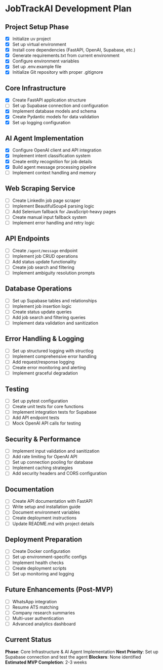 # JobTrackAI Development Plan

## Project Setup Phase
- [x] Initialize uv project
- [x] Set up virtual environment
- [x] Install core dependencies (FastAPI, OpenAI, Supabase, etc.)
- [x] Generate requirements.txt from current environment
- [x] Configure environment variables
- [x] Set up .env.example file
- [x] Initialize Git repository with proper .gitignore

## Core Infrastructure
- [x] Create FastAPI application structure
- [ ] Set up Supabase connection and configuration
- [x] Implement database models and schema
- [x] Create Pydantic models for data validation
- [x] Set up logging configuration

## AI Agent Implementation
- [x] Configure OpenAI client and API integration
- [x] Implement intent classification system
- [x] Create entity recognition for job details
- [x] Build agent message processing pipeline
- [ ] Implement context handling and memory

## Web Scraping Service
- [ ] Create LinkedIn job page scraper
- [ ] Implement BeautifulSoup4 parsing logic
- [ ] Add Selenium fallback for JavaScript-heavy pages
- [ ] Create manual input fallback system
- [ ] Implement error handling and retry logic

## API Endpoints
- [ ] Create `/agent/message` endpoint
- [ ] Implement job CRUD operations
- [ ] Add status update functionality
- [ ] Create job search and filtering
- [ ] Implement ambiguity resolution prompts

## Database Operations
- [ ] Set up Supabase tables and relationships
- [ ] Implement job insertion logic
- [ ] Create status update queries
- [ ] Add job search and filtering queries
- [ ] Implement data validation and sanitization

## Error Handling & Logging
- [ ] Set up structured logging with structlog
- [ ] Implement comprehensive error handling
- [ ] Add request/response logging
- [ ] Create error monitoring and alerting
- [ ] Implement graceful degradation

## Testing
- [ ] Set up pytest configuration
- [ ] Create unit tests for core functions
- [ ] Implement integration tests for Supabase
- [ ] Add API endpoint tests
- [ ] Mock OpenAI API calls for testing

## Security & Performance
- [ ] Implement input validation and sanitization
- [ ] Add rate limiting for OpenAI API
- [ ] Set up connection pooling for database
- [ ] Implement caching strategies
- [ ] Add security headers and CORS configuration

## Documentation
- [ ] Create API documentation with FastAPI
- [ ] Write setup and installation guide
- [ ] Document environment variables
- [ ] Create deployment instructions
- [ ] Update README.md with project details

## Deployment Preparation
- [ ] Create Docker configuration
- [ ] Set up environment-specific configs
- [ ] Implement health checks
- [ ] Create deployment scripts
- [ ] Set up monitoring and logging

## Future Enhancements (Post-MVP)
- [ ] WhatsApp integration
- [ ] Resume ATS matching
- [ ] Company research summaries
- [ ] Multi-user authentication
- [ ] Advanced analytics dashboard

## Current Status
**Phase**: Core Infrastructure & AI Agent Implementation
**Next Priority**: Set up Supabase connection and test the agent
**Blockers**: None identified
**Estimated MVP Completion**: 2-3 weeks
